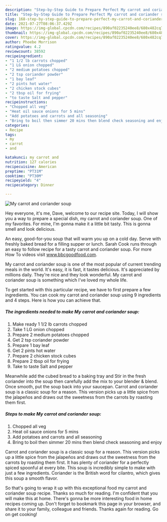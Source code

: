 ```yaml
---
description: "Step-by-Step Guide to Prepare Perfect My carrot and coriander soup"
title: "Step-by-Step Guide to Prepare Perfect My carrot and coriander soup"
slug: 168-step-by-step-guide-to-prepare-perfect-my-carrot-and-coriander-soup
date: 2021-07-27T08:06:37.429Z
image: https://img-global.cpcdn.com/recipes/890af02235240ee8/680x482cq70/my-carrot-and-coriander-soup-recipe-main-photo.jpg
thumbnail: https://img-global.cpcdn.com/recipes/890af02235240ee8/680x482cq70/my-carrot-and-coriander-soup-recipe-main-photo.jpg
cover: https://img-global.cpcdn.com/recipes/890af02235240ee8/680x482cq70/my-carrot-and-coriander-soup-recipe-main-photo.jpg
author: Phoebe Morrison
ratingvalue: 4.2
reviewcount: 38592
recipeingredient:
- "1 1/2 lb carrots chopped"
- "1 LG onion chopped"
- "2 medium potatoes chopped"
- "2 tsp coriander powder"
- "1 bay leaf"
- "2 pints hot water"
- "2 chicken stock cubes"
- "2 tbsp oil for frying"
- "to taste Salt and pepper"
recipeinstructions:
- "Chopped all veg"
- "Heat oil sauce onions for 5 mins"
- "Add potatoes and carrots and all seasoning"
- "Bring to boil then simmer 20 mins then blend check seasoning and enjoy"
categories:
- Recipe
tags:
- my
- carrot
- and

katakunci: my carrot and 
nutrition: 127 calories
recipecuisine: American
preptime: "PT31M"
cooktime: "PT30M"
recipeyield: "4"
recipecategory: Dinner

---
```



![My carrot and coriander soup](https://img-global.cpcdn.com/recipes/890af02235240ee8/680x482cq70/my-carrot-and-coriander-soup-recipe-main-photo.jpg)

Hey everyone, it's me, Dave, welcome to our recipe site. Today, I will show you a way to prepare a special dish, my carrot and coriander soup. One of my favorites. For mine, I'm gonna make it a little bit tasty. This is gonna smell and look delicious.

An easy, good-for-you soup that will warm you up on a cold day. Serve with freshly baked bread for a filling supper or lunch. Sarah Cook runs through an easy to follow recipe for a tasty carrot and coriander soup. For more How To videos visit www.bbcgoodfood.com.

My carrot and coriander soup is one of the most popular of current trending meals in the world. It's easy, it is fast, it tastes delicious. It's appreciated by millions daily. They're nice and they look wonderful. My carrot and coriander soup is something which I've loved my whole life.


To get started with this particular recipe, we have to first prepare a few ingredients. You can cook my carrot and coriander soup using 9 ingredients and 4 steps. Here is how you can achieve that.

<!--inarticleads1-->

##### The ingredients needed to make My carrot and coriander soup:

1. Make ready 1 1/2 lb carrots chopped
1. Take 1 LG onion chopped
1. Prepare 2 medium potatoes chopped
1. Get 2 tsp coriander powder
1. Prepare 1 bay leaf
1. Get 2 pints hot water
1. Prepare 2 chicken stock cubes
1. Prepare 2 tbsp oil for frying
1. Take to taste Salt and pepper


Meanwhile add the cubed bread to a baking tray and Stir in the fresh coriander into the soup then carefully add the mix to your blender &amp; blend. Once smooth, put the soup back into your saucepan. Carrot and coriander soup is a classic soup for a reason. This version picks up a little spice from the jalapeños and draws out the sweetness from the carrots by roasting them first. 

<!--inarticleads2-->

##### Steps to make My carrot and coriander soup:

1. Chopped all veg
1. Heat oil sauce onions for 5 mins
1. Add potatoes and carrots and all seasoning
1. Bring to boil then simmer 20 mins then blend check seasoning and enjoy


Carrot and coriander soup is a classic soup for a reason. This version picks up a little spice from the jalapeños and draws out the sweetness from the carrots by roasting them first. It has plenty of coriander for a perfectly spiced spoonful at every bite. This soup is incredibly simple to make with just a few ingredients. Coriander is the British word for cilantro, which gives this soup a smooth flavor. 

So that's going to wrap it up with this exceptional food my carrot and coriander soup recipe. Thanks so much for reading. I'm confident that you will make this at home. There's gonna be more interesting food in home recipes coming up. Don't forget to bookmark this page in your browser, and share it to your family, colleague and friends. Thanks again for reading. Go on get cooking!
